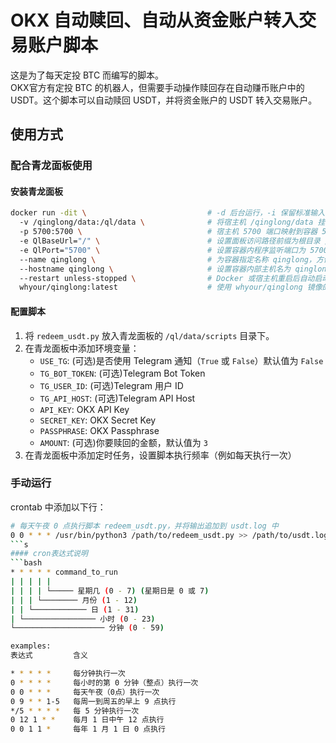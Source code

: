 # OKX 自动赎回、自动从资金账户转入交易账户脚本
这是为了每天定投 BTC 而编写的脚本。  
OKX官方有定投 BTC 的机器人，但需要手动操作赎回存在自动赚币账户中的 USDT。这个脚本可以自动赎回 USDT，并将资金账户的 USDT 转入交易账户。
## 使用方式
### 配合青龙面板使用
#### 安装青龙面板
```bash
docker run -dit \                           # -d 后台运行，-i 保留标准输入，-t 分配伪终端
  -v /qinglong/data:/ql/data \              # 将宿主机 /qinglong/data 挂载到容器 /ql/data，持久化配置
  -p 5700:5700 \                            # 宿主机 5700 端口映射到容器 5700 端口
  -e QlBaseUrl="/" \                        # 设置面板访问路径前缀为根目录 /
  -e QlPort="5700" \                        # 设置容器内程序监听端口为 5700
  --name qinglong \                         # 为容器指定名称 qinglong，方便后续管理
  --hostname qinglong \                     # 设置容器内部主机名为 qinglong
  --restart unless-stopped \                # Docker 或宿主机重启后自动启动，除非手动停止
  whyour/qinglong:latest                    # 使用 whyour/qinglong 镜像的 latest 标签
```
#### 配置脚本
1. 将 `redeem_usdt.py` 放入青龙面板的 `/ql/data/scripts` 目录下。
2. 在青龙面板中添加环境变量：
   - `USE_TG`: (可选)是否使用 Telegram 通知（`True` 或 `False`）默认值为 `False`
   - `TG_BOT_TOKEN`: (可选)Telegram Bot Token
   - `TG_USER_ID`: (可选)Telegram 用户 ID
   - `TG_API_HOST`: (可选)Telegram API Host
   - `API_KEY`: OKX API Key
   - `SECRET_KEY`: OKX Secret Key
   - `PASSPHRASE`: OKX Passphrase
   - `AMOUNT`: (可选)你要赎回的金额，默认值为 `3`
3. 在青龙面板中添加定时任务，设置脚本执行频率（例如每天执行一次）

### 手动运行
crontab 中添加以下行：
```bash
# 每天午夜 0 点执行脚本 redeem_usdt.py，并将输出追加到 usdt.log 中
0 0 * * * /usr/bin/python3 /path/to/redeem_usdt.py >> /path/to/usdt.log 2>&1
```s
#### cron表达式说明
```bash
* * * * * command_to_run
| | | | |
| | | | └───── 星期几 (0 - 7) (星期日是 0 或 7)
| | | └──────── 月份 (1 - 12)
| | └──────────── 日 (1 - 31)
| └──────────────── 小时 (0 - 23)
└──────────────────── 分钟 (0 - 59)

examples:
表达式         含义

* * * * *     每分钟执行一次
0 * * * *     每小时的第 0 分钟（整点）执行一次
0 0 * * *     每天午夜（0点）执行一次
0 9 * * 1-5   每周一到周五的早上 9 点执行
*/5 * * * *   每 5 分钟执行一次
0 12 1 * *    每月 1 日中午 12 点执行
0 0 1 1 *     每年 1 月 1 日 0 点执行
```

